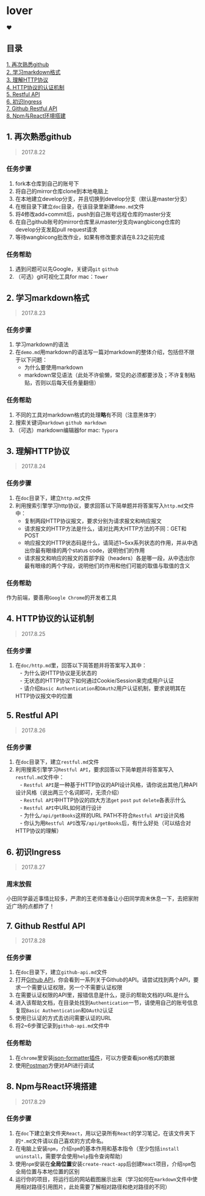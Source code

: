 # lover
:heart:

## 目录

[1. 再次熟悉github](#1-再次熟悉github)      
[2. 学习markdown格式](#2-学习markdown格式)                    
[3. 理解HTTP协议](#3-理解http协议)            
[4. HTTP协议的认证机制](#4-http协议的认证机制)          
[5. Restful API](#5-restful-api)                
[6. 初识Ingress](#6-初识ingress)       
[7. Github Restful API](#7-github-restful-api)          
[8. Npm与React环境搭建](#8-npm与react环境搭建)      

## 1. 再次熟悉github

> 2017.8.22       

### 任务步骤     

1. fork本仓库到自己的账号下
2. 将自己的mirror仓库clone到本地电脑上
3. 在本地建立develop分支，并且切换到develop分支（默认是master分支）
4. 在根目录下建立`doc`目录，在该目录里新建`demo.md`文件
5. 将4修改add+commit后，push到自己账号远程仓库的master分支
6. 在自己github账号的mirror仓库里从master分支向wangbicong仓库的develop分支发起pull request请求
7. 等待wangbicong批改作业，如果有修改要求请在8.23之前完成

### 任务帮助

1. 遇到问题可以先Google，关键词`git` `github`
2. （可选）git可视化工具for mac：`Tower`

## 2. 学习markdown格式

> 2017.8.23       

### 任务步骤

1. 学习markdown的语法
2. 在`demo.md`用markdown的语法写一篇对markdown的整体介绍，包括但不限于以下问题：          
    - 为什么要使用markdown
    - markdown常见语法（此处不许偷懒，常见的必须都要涉及；不许复制粘贴，否则以后每天任务量翻倍）
      
### 任务帮助

1. 不同的工具对markdown格式的处理**略**有不同（注意黑体字）
2. 搜索关键词`markdown` `github markdown`
3. （可选）markdown编辑器for mac: `Typora`

## 3. 理解HTTP协议

> 2017.8.24       

### 任务步骤

1. 在`doc`目录下，建立`http.md`文件
2. 利用搜索引擎学习http协议，要求回答以下简单题并将答案写入`http.md`文件中：                  
    - 复制两段HTTP协议报文，要求分别为请求报文和响应报文
    - 请求报文的HTTP方法是什么，请对比两大HTTP方法的不同：GET和POST
    - 响应报文的HTTP状态码是什么，请简述1~5xx系列状态的作用，并从中选出你最有眼缘的两个status code，说明他们的作用
    - 请求报文和响应的报文的首部字段（headers）各是哪一段，从中选出你最有眼缘的两个字段，说明他们的作用和他们可能的取值与取值的含义

### 任务帮助

作为前端，要善用`Google Chrome`的开发者工具

## 4. HTTP协议的认证机制

> 2017.8.25 

### 任务步骤

1. 在`doc/http.md`里，回答以下简答题并将答案写入其中：                                  
    - 为什么说HTTP协议是无状态的                 
    - 无状态的HTTP协议下如何通过Cookie/Session来完成用户认证                
    - 请介绍`Basic Authentication`和`OAuth2`用户认证机制，要求说明其在HTTP协议报文中的位置               

## 5. Restful API

> 2017.8.26        

### 任务步骤

1. 在`doc`目录下，建立`restful.md`文件
2. 利用搜索引擎学习`Restful API`，要求回答以下简单题并将答案写入`restful.md`文件中：                  
    - `Restful API`是一种基于HTTP协议的API设计风格，请你说出其他几种API设计风格（说出两三个名词即可，无须介绍）          
    - `Restful API`中HTTP协议的四大方法`get` `post` `put` `delete`各表示什么             
    - `Restful API`中URL如何进行设计               
    - 为什么`/api/getBooks`这样的URL PATH不符合`Restful API`设计风格                     
    - 你认为用`Restful API`改写`/api/getBooks`后，有什么好处（可以结合对HTTP协议的理解）         
    
## 6. 初识Ingress

> 2017.8.27        

### 周末放假

小田同学最近事情比较多，严肃的王老师准备让小田同学周末休息一下，去把家附近广场的点都炸了！   

## 7. Github Restful API

> 2017.8.28       

### 任务步骤

1. 在`doc`目录下，建立`github-api.md`文件         
2. 打开[Github API](https://api.github.com/)，你会看到一系列关于Github的API。请尝试找到两个API，要求一个需要认证权限，另一个不需要认证权限
3. 在需要认证权限的API里，报错信息是什么，提示的帮助文档的URL是什么
4. 进入该帮助文档，在目录处找到`Authentication`一节，请使用自己的账号信息复现`Basic Authentication`和`OAuth2`认证
5. 使用已认证的方式去访问需要认证的URL
6. 将2~6步骤记录到`github-api.md`文件中

### 任务帮助

1. 在`chrome`里安装[json-formatter插件](https://chrome.google.com/webstore/detail/bcjindcccaagfpapjjmafapmmgkkhgoa)，可以方便查看json格式的数据         
2. 使用[Postman](https://www.getpostman.com)方便对API进行调试

## 8. Npm与React环境搭建

> 2017.8.29        

### 任务步骤

1. 在`doc`下建立新文件夹`React`，用以记录所有`React`的学习笔记，在该文件夹下的`*.md`文件请以自己喜欢的方式命名。         
2. 在电脑上安装`npm`，介绍`npm`的基本作用和基本指令（至少包括`install` `uninstall`，需要学会使用`help`指令查询帮助）         
3. 使用`npm`安装在**全局位置**安装`create-react-app`后创建`React`项目，介绍`npm`包全局位置与本地位置的区别            
4. 运行你的项目，将运行后的网站截图展示出来（学习如何在`markdown`文件中使用相对路径引用图片，此处需要了解相对路径和绝对路径的不同）       


